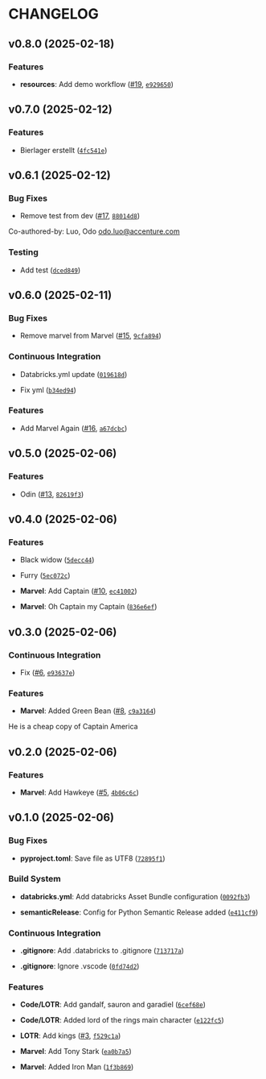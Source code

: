 # CHANGELOG


## v0.8.0 (2025-02-18)

### Features

- **resources**: Add demo workflow
  ([#19](https://github.com/Codo155/databricks_deployment_demo/pull/19),
  [`e929650`](https://github.com/Codo155/databricks_deployment_demo/commit/e9296505990348d631e453c43c930ef92d4187dd))


## v0.7.0 (2025-02-12)

### Features

- Bierlager erstellt
  ([`4fc541e`](https://github.com/Codo155/databricks_deployment_demo/commit/4fc541e9dbb7faa5531f68f64a93821e746baadc))


## v0.6.1 (2025-02-12)

### Bug Fixes

- Remove test from dev ([#17](https://github.com/Codo155/databricks_deployment_demo/pull/17),
  [`88014d8`](https://github.com/Codo155/databricks_deployment_demo/commit/88014d86f859adc4db4035341f2537e43a35e3e6))

Co-authored-by: Luo, Odo <odo.luo@accenture.com>

### Testing

- Add test
  ([`dced849`](https://github.com/Codo155/databricks_deployment_demo/commit/dced849397b5b44e611def1e05080a0ef31fbf56))


## v0.6.0 (2025-02-11)

### Bug Fixes

- Remove marvel from Marvel ([#15](https://github.com/Codo155/databricks_deployment_demo/pull/15),
  [`9cfa894`](https://github.com/Codo155/databricks_deployment_demo/commit/9cfa8941226611ae84616c4c80b80e8115550c14))

### Continuous Integration

- Databricks.yml update
  ([`019618d`](https://github.com/Codo155/databricks_deployment_demo/commit/019618d90a43e1f0aa74c0e0761e04b198d55af6))

- Fix yml
  ([`b34ed94`](https://github.com/Codo155/databricks_deployment_demo/commit/b34ed946c8c4f051433f6c90227e95911ea8dd67))

### Features

- Add Marvel Again ([#16](https://github.com/Codo155/databricks_deployment_demo/pull/16),
  [`a67dcbc`](https://github.com/Codo155/databricks_deployment_demo/commit/a67dcbcd329bb7de983d0838ea4b67956721d575))


## v0.5.0 (2025-02-06)

### Features

- Odin ([#13](https://github.com/Codo155/databricks_deployment_demo/pull/13),
  [`82619f3`](https://github.com/Codo155/databricks_deployment_demo/commit/82619f31ba3016694bd78f00fc1c089fb9f83095))


## v0.4.0 (2025-02-06)

### Features

- Black widow
  ([`5decc44`](https://github.com/Codo155/databricks_deployment_demo/commit/5decc449b3660068168735f71e5dce71ce53e270))

- Furry
  ([`5ec072c`](https://github.com/Codo155/databricks_deployment_demo/commit/5ec072c8090c5e2adc5d891744aa5a72610de4be))

- **Marvel**: Add Captain ([#10](https://github.com/Codo155/databricks_deployment_demo/pull/10),
  [`ec41002`](https://github.com/Codo155/databricks_deployment_demo/commit/ec41002aab77a0c9a1788866099061559273f5ad))

- **Marvel**: Oh Captain my Captain
  ([`836e6ef`](https://github.com/Codo155/databricks_deployment_demo/commit/836e6ef234df9a5d796327045d307f9d8a5b9979))


## v0.3.0 (2025-02-06)

### Continuous Integration

- Fix ([#6](https://github.com/Codo155/databricks_deployment_demo/pull/6),
  [`e93637e`](https://github.com/Codo155/databricks_deployment_demo/commit/e93637e56238900cc05fdabd65a2b73c6480b4e5))

### Features

- **Marvel**: Added Green Bean ([#8](https://github.com/Codo155/databricks_deployment_demo/pull/8),
  [`c9a3164`](https://github.com/Codo155/databricks_deployment_demo/commit/c9a316460cb7b0949099e4ccd021faa5d78ad738))

He is a cheap copy of Captain America


## v0.2.0 (2025-02-06)

### Features

- **Marvel**: Add Hawkeye ([#5](https://github.com/Codo155/databricks_deployment_demo/pull/5),
  [`4b06c6c`](https://github.com/Codo155/databricks_deployment_demo/commit/4b06c6c3db9a67cb16bf35aece3e630a6b9aceaa))


## v0.1.0 (2025-02-06)

### Bug Fixes

- **pyproject.toml**: Save file as UTF8
  ([`72895f1`](https://github.com/Codo155/databricks_deployment_demo/commit/72895f1b06575ee8069c4dce7564e7e184b24c3e))

### Build System

- **databricks.yml**: Add databricks Asset Bundle configuration
  ([`0092fb3`](https://github.com/Codo155/databricks_deployment_demo/commit/0092fb3805ff59c9571cfe8fa2ad338a69af78ad))

- **semanticRelease**: Config for Python Semantic Release added
  ([`e411cf9`](https://github.com/Codo155/databricks_deployment_demo/commit/e411cf9c14e4c05dfe0b0468da1fe8dc36df9199))

### Continuous Integration

- **.gitignore**: Add .databricks to .gitignore
  ([`713717a`](https://github.com/Codo155/databricks_deployment_demo/commit/713717add696fe16764c0556e02f1421a56d02f5))

- **.gitignore**: Ignore .vscode
  ([`0fd74d2`](https://github.com/Codo155/databricks_deployment_demo/commit/0fd74d2fc7a9ec93eca8602ee88030cb186fd329))

### Features

- **Code/LOTR**: Add gandalf, sauron and garadiel
  ([`6cef68e`](https://github.com/Codo155/databricks_deployment_demo/commit/6cef68e875691046fc0f4ff59c1b8c198dc24c66))

- **Code/LOTR**: Added lord of the rings main character
  ([`e122fc5`](https://github.com/Codo155/databricks_deployment_demo/commit/e122fc5bf0aea48ad766714f489193d0fb77b9bf))

- **LOTR**: Add kings ([#3](https://github.com/Codo155/databricks_deployment_demo/pull/3),
  [`f529c1a`](https://github.com/Codo155/databricks_deployment_demo/commit/f529c1afbf048121221c805f52103f1fc30ba4ad))

- **Marvel**: Add Tony Stark
  ([`ea0b7a5`](https://github.com/Codo155/databricks_deployment_demo/commit/ea0b7a51a8a508e77481a3811dad7e35c5b05a97))

- **Marvel**: Added Iron Man
  ([`1f3b869`](https://github.com/Codo155/databricks_deployment_demo/commit/1f3b869a1aee818de119b5fcaec3c281513d0fb8))

